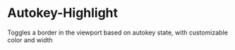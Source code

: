 # Autokey-Highlight
Toggles a border in the viewport based on autokey state, with customizable color and width
